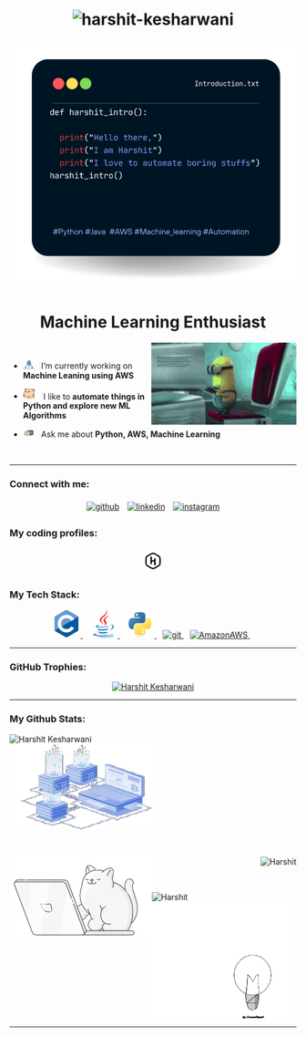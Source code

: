 <h1 align="center">
<p align="center"> <img src="https://komarev.com/ghpvc/?username=harshit-kesharwani&label=Profile%20views&color=0e75b6&style=flat" alt="harshit-kesharwani" />  </p>
<img  src="introduction.png" alt="introduction">
<h1 align="center">Machine Learning Enthusiast </h1>

<img align="right" width="255" src="programmer.gif" alt="programmer">

&nbsp;
- <img src="Developer.gif" alt="GIF" width="20" /> &nbsp; I’m currently working on **Machine Leaning using AWS**

- <img alt="GIF" src="hyperkitty.gif" width="20" /> &nbsp;&nbsp; I like to **automate things in Python and explore new ML Algorithms**

- <img alt="GIF" src="message.gif" width="20" /> &nbsp; Ask me about **Python, AWS, Machine Learning**

&nbsp;
<hr>

<!-- connect with me -->
<h3 align="left">Connect with me:</h3>
<p align="center">
<a href="https://github.com/harshit-kesharwani"><img alt="github" width="10%" style="padding:5px" src="https://img.icons8.com/clouds/100/000000/github.png"/></a>
<a href="https://www.linkedin.com/in/harshitkesharwani/"><img alt="linkedin" width="10%" style="padding:5px" src="https://img.icons8.com/clouds/100/000000/linkedin.png"/></a>
<a href="https://www.instagram.com/harshit.kesharvani/"><img alt="instagram" width="10%" style="padding:5px" src="https://img.icons8.com/clouds/100/000000/instagram.png"/></a>
</p>

<!-- coding profile -->
<h3 align="left">My coding profiles:</h3>
<p align="center">
<a href="https://www.hackerrank.com/harshitkesharwa1"><img alt="Hackerrank" width="7%" style="padding:5px" src="hackerrank.png"/></a>
</p>

<!-- tech stack -->
<h3 align="left">My Tech Stack: </h3>
<p align="center"> 
	<a href="https://www.cprogramming.com/" target="_blank"> <img src="https://raw.githubusercontent.com/devicons/devicon/master/icons/c/c-original.svg" alt="c" width="50" height="50" /> </a> &ensp;
	<a href="https://www.java.com" target="_blank"> <img src="https://raw.githubusercontent.com/devicons/devicon/master/icons/java/java-original.svg" alt="java" width="50" height="50"/> </a>&ensp;
	<a href="https://www.python.org" target="_blank"> <img src="https://raw.githubusercontent.com/devicons/devicon/master/icons/python/python-original.svg" alt="python" width="50" height="50"/> </a> &ensp;
	<a href="https://git-scm.com/" target="_blank"> <img src="https://www.vectorlogo.zone/logos/git-scm/git-scm-icon.svg" alt="git" width="50" height="50"/> </a> &ensp;
	<a href="https://aws.amazon.com/" target="_blank"> <img src="https://www.theeggbrussels.com/wp-content/uploads/2018/05/logo-AWS-1024x658.png" alt="AmazonAWS" width="50" height="50"/> </a> &ensp;	
    </p>
    <hr>
	<h3 align="left">GitHub Trophies:</h3>
<p align="center"> <a href="https://github.com/ryo-ma/github-profile-trophy"><img src="https://github-profile-trophy.vercel.app/?username=harshit-kesharwani" alt="Harshit Kesharwani" /></a> </p>
<hr>

<h3 align="left">My Github Stats:</h3>

<p>&emsp;<img align="left" src="https://github-readme-stats.vercel.app/api/top-langs?username=harshit-kesharwani&show_icons=true&locale=en&layout=compact&bg_color=50,e96205,904e99&title_color=fff&text_color=fff&icon_color=f2f2f2" alt="Harshit Kesharwani" /> &emsp;&emsp;&emsp;&emsp;&emsp;&emsp;&emsp;&emsp;&emsp;<img  alt="tech" width="250" height="150" src="tech.gif"></p>
<br>
<p>&nbsp;<img align="right" src="https://github-readme-stats.vercel.app/api?username=harshit-kesharwani&show_icons=true&count_private=true&hide_border=true&bg_color=50,e96205,904e99&title_color=fff&text_color=fff&icon_color=f2f2f2" alt="Harshit" /><img align="left" alt="typing-cat" width="250" src="typing-cat.gif"></p>
<br>
<p>&nbsp;<img align="left" src="https://github-readme-streak-stats.herokuapp.com?user=harshit-kesharwani&theme=flag-india" alt="Harshit"/><img align="center" alt="curious" width="250" src="curious.gif"></p>
<hr>
